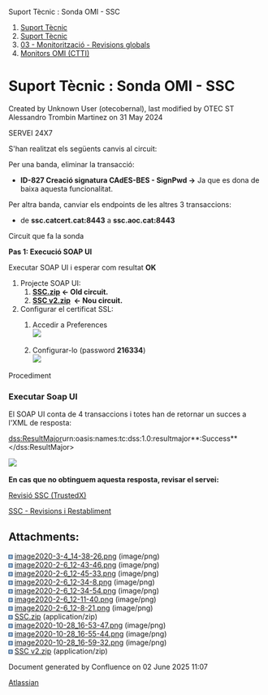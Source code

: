 Suport Tècnic : Sonda OMI - SSC  

1.  [Suport Tècnic](index.html)
2.  [Suport Tècnic](13893782.html)
3.  [03 - Monitorització - Revisions globals](26313327.html)
4.  [Monitors OMI (CTTI)](26313608.html)

Suport Tècnic : Sonda OMI - SSC
===============================

Created by Unknown User (otecobernal), last modified by OTEC ST Alessandro Trombin Martinez on 31 May 2024

SERVEI 24X7

S'han realitzat els següents canvis al circuit:  
  
Per una banda, eliminar la transacció:

*   **ID-827 Creació signatura CAdES-BES - SignPwd →** Ja que es dona de baixa aquesta funcionalitat.

Per altra banda, canviar els endpoints de les altres 3 transaccions:

*   de **ssc.catcert.cat:8443** a **ssc.aoc.cat:8443**

Circuit que fa la sonda

**Pas 1: Execució SOAP UI**

Executar SOAP UI i esperar com resultat **OK**

1.  Projecte SOAP UI:
    1.  **[SSC.zip](attachments/41519664/41519672.zip) ← Old circuit.**
    2.  **[SSC v2.zip](attachments/41519664/41522701.zip)  ← Nou circuit.**
2.  Configurar el certificat SSL:
    1.  Accedir a Preferences  
        ![](attachments/41519664/41519673.png)  
          
        
    2.  Configurar-lo (password **216334**)  
        ![](attachments/41519664/41519674.png)

  

Procediment

### Executar Soap UI

El SOAP UI conta de 4 transaccions i totes han de retornar un succes a l'XML de resposta:

<dss:ResultMajor>urn:oasis:names:tc:dss:1.0:resultmajor**:Success**</dss:ResultMajor>

![](attachments/41519664/41519676.png)

  

  

**En cas que no obtinguem aquesta resposta, revisar el servei:** 

[Revisió SSC (TrustedX)](36340764.html)

[SSC - Revisions i Restabliment](SSC---Revisions-i-Restabliment_41521367.html)

  

Attachments:
------------

![](images/icons/bullet_blue.gif) [image2020-3-4\_14-38-26.png](attachments/41519664/41519665.png) (image/png)  
![](images/icons/bullet_blue.gif) [image2020-2-6\_12-43-46.png](attachments/41519664/41519666.png) (image/png)  
![](images/icons/bullet_blue.gif) [image2020-2-6\_12-45-33.png](attachments/41519664/41519667.png) (image/png)  
![](images/icons/bullet_blue.gif) [image2020-2-6\_12-34-8.png](attachments/41519664/41519668.png) (image/png)  
![](images/icons/bullet_blue.gif) [image2020-2-6\_12-34-54.png](attachments/41519664/41519669.png) (image/png)  
![](images/icons/bullet_blue.gif) [image2020-2-6\_12-11-40.png](attachments/41519664/41519670.png) (image/png)  
![](images/icons/bullet_blue.gif) [image2020-2-6\_12-8-21.png](attachments/41519664/41519671.png) (image/png)  
![](images/icons/bullet_blue.gif) [SSC.zip](attachments/41519664/41519672.zip) (application/zip)  
![](images/icons/bullet_blue.gif) [image2020-10-28\_16-53-47.png](attachments/41519664/41519673.png) (image/png)  
![](images/icons/bullet_blue.gif) [image2020-10-28\_16-55-44.png](attachments/41519664/41519674.png) (image/png)  
![](images/icons/bullet_blue.gif) [image2020-10-28\_16-59-32.png](attachments/41519664/41519676.png) (image/png)  
![](images/icons/bullet_blue.gif) [SSC v2.zip](attachments/41519664/41522701.zip) (application/zip)  

Document generated by Confluence on 02 June 2025 11:07

[Atlassian](http://www.atlassian.com/)
